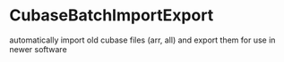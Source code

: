# CubaseBatchImportExport
automatically import old cubase files (arr, all) and export them for use in newer software
